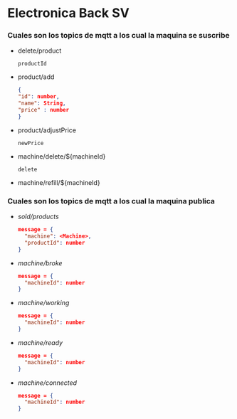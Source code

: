 # Electronica Back SV

### Cuales son los topics de mqtt a los cual la maquina se suscribe

* delete/product

    ```
  productId
    ```
* product/add

    ```json
    {
    "id": number,
    "name": String,
    "price" : number
    }
   ```
* product/adjustPrice

    ```
    newPrice
    ```
* machine/delete/${machineId}

    ```
  delete
  ```
* machine/refill/${machineId}


### Cuales son los topics de mqtt a los cual la maquina publica

* _sold/products_

    ```json
    message = {
      "machine": <Machine>,
      "productId": number
    }
    ```
* _machine/broke_

    ```json
    message = {
      "machineId": number
    }
    ```
* _machine/working_

    ```json
    message = {
      "machineId": number
    }
    ```
* _machine/ready_
    
    ```json
    message = {
      "machineId": number
    }
    ```
* _machine/connected_

    ```json
    message = {
      "machineId": number
    }
    ```